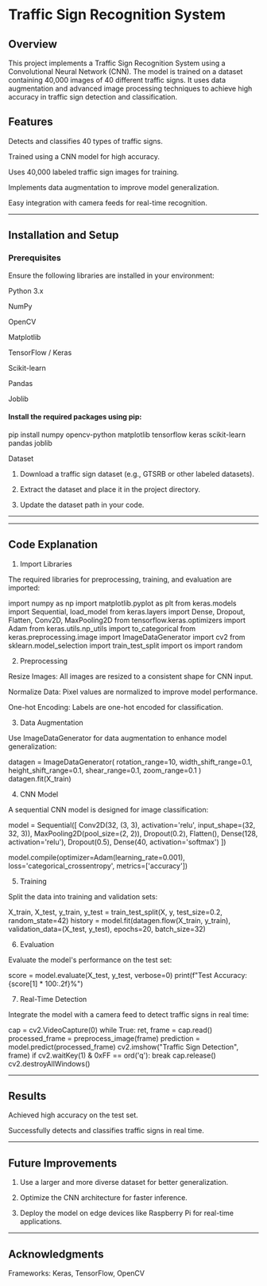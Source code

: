 # Traffic Sign Recognition System

## Overview

This project implements a Traffic Sign Recognition System using a Convolutional Neural Network (CNN). The model is trained on a dataset containing 40,000 images of 40 different traffic signs. It uses data augmentation and advanced image processing techniques to achieve high accuracy in traffic sign detection and classification.

## Features

Detects and classifies 40 types of traffic signs.

Trained using a CNN model for high accuracy.

Uses 40,000 labeled traffic sign images for training.

Implements data augmentation to improve model generalization.

Easy integration with camera feeds for real-time recognition.



---

## Installation and Setup

### Prerequisites

Ensure the following libraries are installed in your environment:

Python 3.x

NumPy

OpenCV

Matplotlib

TensorFlow / Keras

Scikit-learn

Pandas

Joblib


#### Install the required packages using pip:

pip install numpy opencv-python matplotlib tensorflow keras scikit-learn pandas joblib

Dataset

1. Download a traffic sign dataset (e.g., GTSRB or other labeled datasets).


2. Extract the dataset and place it in the project directory.


3. Update the dataset path in your code.




---




---

## Code Explanation

1. Import Libraries

The required libraries for preprocessing, training, and evaluation are imported:

import numpy as np
import matplotlib.pyplot as plt
from keras.models import Sequential, load_model
from keras.layers import Dense, Dropout, Flatten, Conv2D, MaxPooling2D
from tensorflow.keras.optimizers import Adam
from keras.utils.np_utils import to_categorical
from keras.preprocessing.image import ImageDataGenerator
import cv2
from sklearn.model_selection import train_test_split
import os
import random

2. Preprocessing

Resize Images: All images are resized to a consistent shape for CNN input.

Normalize Data: Pixel values are normalized to improve model performance.

One-hot Encoding: Labels are one-hot encoded for classification.


3. Data Augmentation

Use ImageDataGenerator for data augmentation to enhance model generalization:

datagen = ImageDataGenerator(
    rotation_range=10,
    width_shift_range=0.1,
    height_shift_range=0.1,
    shear_range=0.1,
    zoom_range=0.1
)
datagen.fit(X_train)

4. CNN Model

A sequential CNN model is designed for image classification:

model = Sequential([
    Conv2D(32, (3, 3), activation='relu', input_shape=(32, 32, 3)),
    MaxPooling2D(pool_size=(2, 2)),
    Dropout(0.2),
    Flatten(),
    Dense(128, activation='relu'),
    Dropout(0.5),
    Dense(40, activation='softmax')
])

model.compile(optimizer=Adam(learning_rate=0.001), loss='categorical_crossentropy', metrics=['accuracy'])

5. Training

Split the data into training and validation sets:

X_train, X_test, y_train, y_test = train_test_split(X, y, test_size=0.2, random_state=42)
history = model.fit(datagen.flow(X_train, y_train), validation_data=(X_test, y_test), epochs=20, batch_size=32)

6. Evaluation

Evaluate the model's performance on the test set:

score = model.evaluate(X_test, y_test, verbose=0)
print(f"Test Accuracy: {score[1] * 100:.2f}%")

7. Real-Time Detection

Integrate the model with a camera feed to detect traffic signs in real time:

cap = cv2.VideoCapture(0)
while True:
    ret, frame = cap.read()
    processed_frame = preprocess_image(frame)
    prediction = model.predict(processed_frame)
    cv2.imshow("Traffic Sign Detection", frame)
    if cv2.waitKey(1) & 0xFF == ord('q'):
        break
cap.release()
cv2.destroyAllWindows()


---

## Results

Achieved high accuracy on the test set.

Successfully detects and classifies traffic signs in real time.



---

## Future Improvements

1. Use a larger and more diverse dataset for better generalization.


2. Optimize the CNN architecture for faster inference.


3. Deploy the model on edge devices like Raspberry Pi for real-time applications.




---

## Acknowledgments

Frameworks: Keras, TensorFlow, OpenCV


